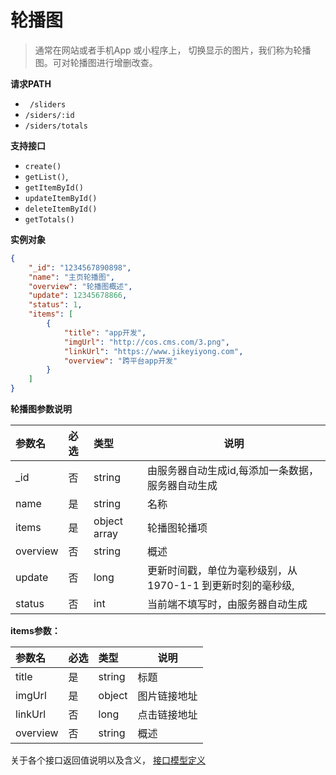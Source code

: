 # 轮播图

> 通常在网站或者手机App 或小程序上， 切换显示的图片，我们称为轮播图。可对轮播图进行增删改查。

**请求PATH**

- ` /sliders`  
- `/siders/:id`
- `/siders/totals`

**支持接口**

- `create()`
- `getList()`,
-  `getItemById()`
- `updateItemById()`
- `deleteItemById()`
- `getTotals()`

**实例对象**

```json
{
    "_id": "1234567890898",
    "name": "主页轮播图",
    "overview": "轮播图概述",
    "update": 12345678866,
    "status": 1,
    "items": [
        {
            "title": "app开发",
            "imgUrl": "http://cos.cms.com/3.png",
            "linkUrl": "https://www.jikeyiyong.com",
            "overview": "跨平台app开发"
        }
    ]
}

```

**轮播图参数说明** 

| 参数名   | 必选 | 类型         | 说明                                                       |
| :------- | :--- | :----------- | ---------------------------------------------------------- |
| _id      | 否   | string       | 由服务器自动生成id,每添加一条数据，服务器自动生成          |
| name     | 是   | string       | 名称                                                       |
| items    | 是   | object array | 轮播图轮播项                                               |
| overview | 否   | string       | 概述                                                       |
| update   | 否   | long         | 更新时间戳，单位为毫秒级别，从1970-1-1 到更新时刻的毫秒级, |
| status   | 否   | int          | 当前端不填写时，由服务器自动生成                           |

**items参数：** 

| 参数名   | 必选 | 类型   | 说明         |
| :------- | :--- | :----- | ------------ |
| title    | 是   | string | 标题         |
| imgUrl   | 是   | object | 图片链接地址 |
| linkUrl  | 否   | long   | 点击链接地址 |
| overview | 否   | string | 概述         |

关于各个接口返回值说明以及含义， [接口模型定义](公共定义/接口模型定义.md)